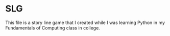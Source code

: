 # SLG
This file is a story line game that I created while I was learning Python in my Fundamentals of Computing class in college.
